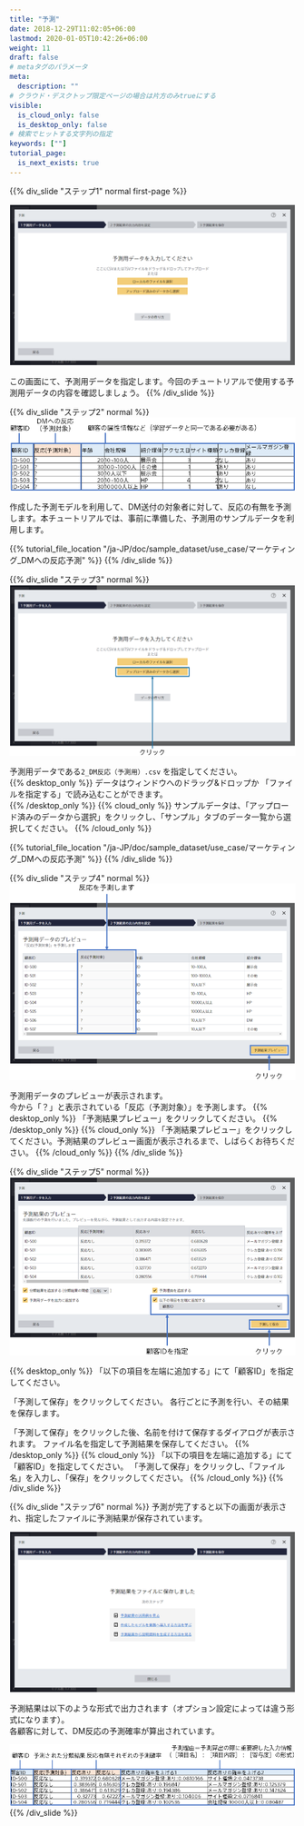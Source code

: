 ```yaml
---
title: "予測"
date: 2018-12-29T11:02:05+06:00
lastmod: 2020-01-05T10:42:26+06:00
weight: 11
draft: false
# metaタグのパラメータ
meta:
  description: ""
# クラウド・デスクトップ限定ページの場合は片方のみtrueにする
visible:
  is_cloud_only: false
  is_desktop_only: false
# 検索でヒットする文字列の指定
keywords: [""]
tutorial_page:
  is_next_exists: true
---
```


{{% div_slide "ステップ1" normal first-page %}}

![](../img/t_slide11.png)

この画面にて、予測用データを指定します。今回のチュートリアルで使用する予測用データの内容を確認しましょう。
{{% /div_slide %}}

{{% div_slide "ステップ2" normal %}}
![](../img/t_slide12.png)

作成した予測モデルを利用して、DM送付の対象者に対して、反応の有無を予測します。本チュートリアルでは、事前に準備した、予測用のサンプルデータを利用します。

{{% tutorial_file_location "/ja-JP/doc/sample_dataset/use_case/マーケティング_DMへの反応予測" %}}
{{% /div_slide %}}

{{% div_slide "ステップ3" normal %}}
![](../img/t_slide13.png)

予測用データである`2_DM反応（予測用）.csv` を指定してください。<br/>
{{% desktop_only %}}
データはウィンドウへのドラッグ&ドロップか 「ファイルを指定する」で読み込むことができます。<br/>
{{% /desktop_only %}}
{{% cloud_only %}}
サンプルデータは、「アップロード済みのデータから選択」をクリックし、「サンプル」タブのデータ一覧から選択してください。
{{% /cloud_only %}}

{{% tutorial_file_location "/ja-JP/doc/sample_dataset/use_case/マーケティング_DMへの反応予測" %}}
{{% /div_slide %}}

{{% div_slide "ステップ4" normal %}}
![](../img/t_slide14.png)

予測用データのプレビューが表示されます。</br>
今から「？」と表示されている「反応（予測対象）」を予測します。
{{% desktop_only %}}
「予測結果プレビュー」をクリックしてください。
{{% /desktop_only %}}
{{% cloud_only %}}
「予測結果プレビュー」をクリックしてください。予測結果のプレビュー画面が表示されるまで、しばらくお待ちください。
{{% /cloud_only %}}
{{% /div_slide %}}

{{% div_slide "ステップ5" normal %}}
![](../img/t_slide15.png)

{{% desktop_only %}}
「以下の項目を左端に追加する」にて「顧客ID」を指定してください。

「予測して保存」をクリックしてください。 各行ごとに予測を行い、その結果を保存します。

「予測して保存」をクリックした後、名前を付けて保存するダイアログが表示されます。 ファイル名を指定して予測結果を保存してください。
{{% /desktop_only %}}
{{% cloud_only %}}
「以下の項目を左端に追加する」にて「顧客ID」を指定してください。 「予測して保存」をクリックし、「ファイル名」を入力し、「保存」をクリックしてください。
{{% /cloud_only %}}
{{% /div_slide %}}

{{% div_slide "ステップ6" normal %}}
予測が完了すると以下の画面が表示され、指定したファイルに予測結果が保存されています。

![](../img/t_slide16.png)

予測結果は以下のような形式で出力されます（オプション設定によっては違う形式になります）。</br>
各顧客に対して、DM反応の予測確率が算出されています。

![](../img/t_slide17.png)
{{% /div_slide %}}
